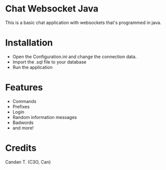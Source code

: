 # Chat Websocket Java
This is a basic chat application with websockets that's programmed in java.

# Installation
* Open the Configuration.ini and change the connection data.
* Import the .sql file to your database
* Run the application

# Features
* Commands
* Prefixes
* Login
* Random information messages
* Badwords
* and more!

# Credits
Candan T. (C3O, Can)
